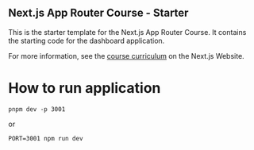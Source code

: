 ## Next.js App Router Course - Starter

This is the starter template for the Next.js App Router Course. It contains the starting code for the dashboard application.

For more information, see the [course curriculum](https://nextjs.org/learn) on the Next.js Website.

# How to run application
```
pnpm dev -p 3001   
```
or
```
PORT=3001 npm run dev
```